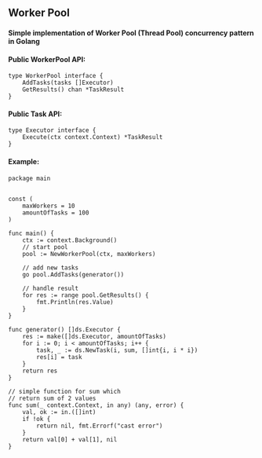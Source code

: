 ## Worker Pool
#### Simple implementation of Worker Pool (Thread Pool) concurrency pattern in Golang

#### Public WorkerPool API:
````
type WorkerPool interface {
    AddTasks(tasks []Executor)
    GetResults() chan *TaskResult
}
````

#### Public Task API:
````
type Executor interface {
    Execute(ctx context.Context) *TaskResult
}
````
#### Example:
````
package main


const (
    maxWorkers = 10
    amountOfTasks = 100
)

func main() {
    ctx := context.Background()
    // start pool
    pool := NewWorkerPool(ctx, maxWorkers)
    
    // add new tasks
    go pool.AddTasks(generator())
    
    // handle result
    for res := range pool.GetResults() {
        fmt.Println(res.Value)
    }
}

func generator() []ds.Executor {
    res := make([]ds.Executor, amountOfTasks)
    for i := 0; i < amountOfTasks; i++ {
        task, _ := ds.NewTask(i, sum, []int{i, i * i})
        res[i] = task
    }
    return res
}

// simple function for sum which
// return sum of 2 values
func sum(_ context.Context, in any) (any, error) {
    val, ok := in.([]int)
    if !ok {
        return nil, fmt.Errorf("cast error")
    }
    return val[0] + val[1], nil
}
````